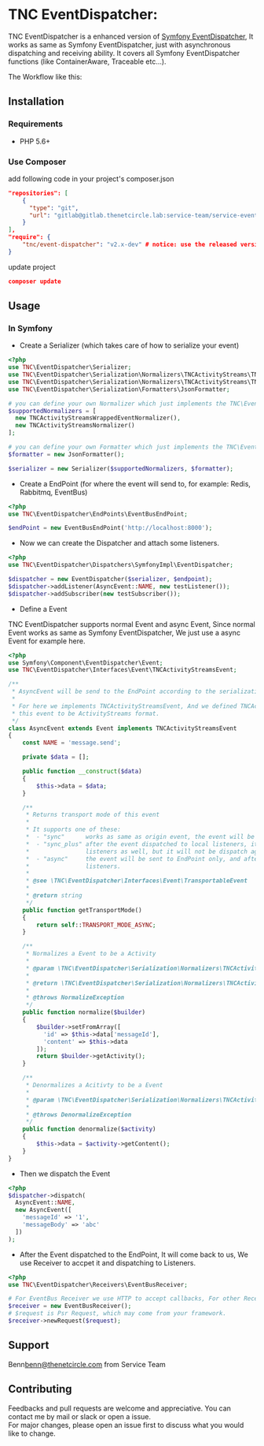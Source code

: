 # TNC EventDispatcher:

TNC EventDispatcher is a enhanced version of [Symfony EventDispatcher](https://symfony.com/doc/current/components/event_dispatcher.html), It works as same as Symfony EventDispatcher, just with asynchronous dispatching and receiving ability. It covers all Symfony EventDispatcher functions (like ContainerAware, Traceable etc...).

The Workflow like this:

## Installation

### Requirements

- PHP 5.6+

### Use Composer

add following code in your project's composer.json

```json
"repositories": [
    {
      "type": "git",
      "url": "gitlab@gitlab.thenetcircle.lab:service-team/service-eventdispatcher.git"
    }
],
"require": {
    "tnc/event-dispatcher": "v2.x-dev" # notice: use the released version for prod
}
```

update project

```json
composer update
```

## Usage

### In Symfony

- Create a Serializer (which takes care of how to serialize your event)

```php
<?php
use TNC\EventDispatcher\Serializer;
use TNC\EventDispatcher\Serialization\Normalizers\TNCActivityStreams\TNCActivityStreamsWrappedEventNormalizer;
use TNC\EventDispatcher\Serialization\Normalizers\TNCActivityStreams\TNCActivityStreamsNormalizer;
use TNC\EventDispatcher\Serialization\Formatters\JsonFormatter;

# you can define your own Normalizer which just implements the TNC\EventDispatcher\Serialization\Normalizer interface. 
$supportedNormalizers = [
  new TNCActivityStreamsWrappedEventNormalizer(),
  new TNCActivityStreamsNormalizer()
];

# you can define your own Formatter which just implements the TNC\EventDispatcher\Serialization\Formatter interface.
$formatter = new JsonFormatter();

$serializer = new Serializer($supportedNormalizers, $formatter);
```

- Create a EndPoint (for where the event will send to, for example: Redis, Rabbitmq, EventBus)

```php
<?php
use TNC\EventDispatcher\EndPoints\EventBusEndPoint;

$endPoint = new EventBusEndPoint('http://localhost:8000'); 
```

- Now we can create the Dispatcher and attach some listeners.

```php
<?php
use TNC\EventDispatcher\Dispatchers\SymfonyImpl\EventDispatcher;

$dispatcher = new EventDispatcher($serializer, $endpoint);
$dispatcher->addListener(AsyncEvent::NAME, new testListener());
$dispatcher->addSubscriber(new testSubscriber());
```

- Define a Event
  
TNC EventDispatcher supports normal Event and async Event, Since normal Event works as same as Symfony EventDispatcher, We just use a async Event for example here. 

```php
<?php
use Symfony\Component\EventDispatcher\Event;
use TNC\EventDispatcher\Interfaces\Event\TNCActivityStreamsEvent;

/**
 * AsyncEvent will be send to the EndPoint according to the serialization strategy
 *
 * For here we implements TNCActivityStreamsEvent, And we defined TNCActivityStreamsNormalizer, Which will normalizes
 * this event to be ActivityStreams format.
 */
class AsyncEvent extends Event implements TNCActivityStreamsEvent
{
    const NAME = 'message.send';

    private $data = [];

    public function __construct($data)
    {
        $this->data = $data;
    }

    /**
     * Returns transport mode of this event
     *
     * It supports one of these:
     *  - "sync"      works as same as origin event, the event will be dispatched to listeners directly.
     *  - "sync_plus" after the event dispatched to local listeners, it will be sent to the EndPoint for other remote
     *                listeners as well, but it will not be dispatch again if the receiver got it.
     *  - "async"     the event will be sent to EndPoint only, and after receiver got it, will be dispatched to
     *                listeners.
     *
     * @see \TNC\EventDispatcher\Interfaces\Event\TransportableEvent
     *
     * @return string
     */
    public function getTransportMode()
    {
        return self::TRANSPORT_MODE_ASYNC;
    }

    /**
     * Normalizes a Event to be a Activity
     *
     * @param \TNC\EventDispatcher\Serialization\Normalizers\TNCActivityStreams\DefaultActivityBuilder $builder
     *
     * @return \TNC\EventDispatcher\Serialization\Normalizers\TNCActivityStreams\Impl\Activity
     *
     * @throws NormalizeException
     */
    public function normalize($builder)
    {
        $builder->setFromArray([
          'id' => $this->data['messageId'],
          'content' => $this->data
        ]);
        return $builder->getActivity();
    }

    /**
     * Denormalizes a Acitivty to be a Event
     *
     * @param \TNC\EventDispatcher\Serialization\Normalizers\TNCActivityStreams\Impl\Activity $activity
     *
     * @throws DenormalizeException
     */
    public function denormalize($activity)
    {
        $this->data = $activity->getContent();
    }
}
```

- Then we dispatch the Event

```php
<?php
$dispatcher->dispatch(
  AsyncEvent::NAME, 
  new AsyncEvent([
    'messageId' => '1',
    'messageBody' => 'abc'
  ])
);
```

- After the Event dispatched to the EndPoint, It will come back to us, We use Receiver to accpet it and dispatching to Listeners.

```php
<?php
use TNC\EventDispatcher\Receivers\EventBusReceiver;

# For EventBus Receiver we use HTTP to accept callbacks, For other Receiver implementations, it could be running in a long-term PHP process.
$receiver = new EventBusReceiver();
# $request is Psr Request, which may come from your framework.  
$receiver->newRequest($request);
```

## Support

Benn<benn@thenetcircle.com> from Service Team

## Contributing
Feedbacks and pull requests are welcome and appreciative. You can contact me by mail or slack or open a issue.   
For major changes, please open an issue first to discuss what you would like to change.